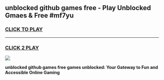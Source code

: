 
## unblocked github games free - Play Unblocked Gmaes & Free #mf7yu
<h3>
<a href="https://news.freeplayer.one?title=unblocked_github_games_free&ref=26F">CLICK TO PLAY</a></h3>
<hr>

<h3>
<a href="https://news.freeplayer.one?title=unblocked_github_games_free&ref=26F">CLICK 2 PLAY</a>
  
</h3>

<a href="https://news.freeplayer.one?title=unblocked_github_games_free&ref=26F/"><img src="https://clearcache.store/games.png"></a>


**unblocked github games free games unblocked: Your Gateway to Fun and Accessible Online Gaming**
